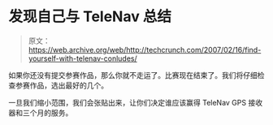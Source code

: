 # 发现自己与 TeleNav 总结

> 原文：<https://web.archive.org/web/http://techcrunch.com/2007/02/16/find-yourself-with-telenav-conludes/>

如果你还没有提交参赛作品，那么你就不走运了。比赛现在结束了。我们将仔细检查参赛作品，选出最好的几个。

一旦我们缩小范围，我们会张贴出来，让你们决定谁应该赢得 TeleNav GPS 接收器和三个月的服务。